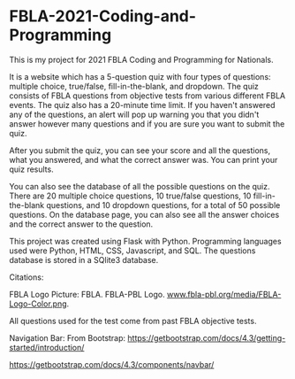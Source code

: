 # FBLA-2021-Coding-and-Programming

This is my project for 2021 FBLA Coding and Programming for Nationals. 

It is a website which has a 5-question quiz with four types of questions: multiple choice, true/false, fill-in-the-blank, and dropdown. The quiz consists of FBLA questions from objective tests from various different FBLA events. The quiz also has a 20-minute time limit. If you haven't answered any of the questions, an alert will pop up warning you that you didn't answer however many questions and if you are sure you want to submit the quiz. 

After you submit the quiz, you can see your score and all the questions, what you answered, and what the correct answer was. You can print your quiz results. 

You can also see the database of all the possible questions on the quiz. There are 20 multiple choice questions, 10 true/false questions, 10 fill-in-the-blank questions, and 10 dropdown questions, for a total of 50 possible questions. On the database page, you can also see all the answer choices and the correct answer to the question. 

This project was created using Flask with Python. Programming languages used were Python, HTML, CSS, Javascript, and SQL. The questions database is stored in a SQlite3 database.

Citations:

FBLA Logo Picture: 
FBLA. FBLA-PBL Logo. www.fbla-pbl.org/media/FBLA-Logo-Color.png. 

All questions used for the test come from past FBLA objective tests. 

Navigation Bar:
From Bootstrap:
https://getbootstrap.com/docs/4.3/getting-started/introduction/

https://getbootstrap.com/docs/4.3/components/navbar/
